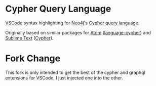 # Cypher Query Language

[VSCode](https://code.visualstudio.com/) syntax highlighting for
[Neo4j](http://neo4j.com/)'s [Cypher query language](http://neo4j.com/developer/cypher/).

Originally based on similar packages for [Atom](http://atom.io)
([language-cypher](https://github.com/tobiashm/language-cypher)) and
[Sublime Text](https://www.sublimetext.com/) ([Cypher](https://github.com/kollhof/sublime-cypher)).

# Fork Change

This fork is only intended to get the best of the cypher and graphql extensions for VSCode. I just injected one into the other.
